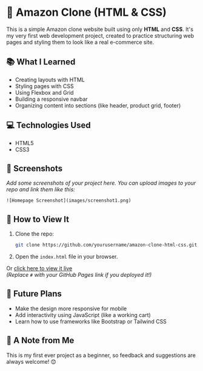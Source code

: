 # 🛒 Amazon Clone (HTML & CSS)

This is a simple Amazon clone website built using only **HTML** and **CSS**. It's my very first web development project, created to practice structuring web pages and styling them to look like a real e-commerce site.

## 📚 What I Learned

- Creating layouts with HTML
- Styling pages with CSS
- Using Flexbox and Grid
- Building a responsive navbar
- Organizing content into sections (like header, product grid, footer)

## 💻 Technologies Used

- HTML5
- CSS3

## 📸 Screenshots

_Add some screenshots of your project here. You can upload images to your repo and link them like this:_

```
![Homepage Screenshot](images/screenshot1.png)
```

## 🚀 How to View It

1. Clone the repo:
   ```bash
   git clone https://github.com/yourusername/amazon-clone-html-css.git
   ```
2. Open the `index.html` file in your browser.

Or [click here to view it live](#)  
_(Replace `#` with your GitHub Pages link if you deployed it!)_

## 🌱 Future Plans

- Make the design more responsive for mobile
- Add interactivity using JavaScript (like a working cart)
- Learn how to use frameworks like Bootstrap or Tailwind CSS

## 🙌 A Note from Me

This is my first ever project as a beginner, so feedback and suggestions are always welcome! 😊
